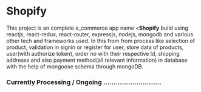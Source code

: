 # Shopify

This project is an complete e_commerce app name <<b>Shopify</b> build using reactjs, react-redux, react-router, expressjs, nodejs, mongodb and various other tech and frameworks
used. 
In this from from process like selection of product, validation in signin or register for user, store data of products, user(with authorize token), order no with their respective Id, shipping addresss and also payment method(all relevant information)  in database with the help of mongoose schema through mongoDB.
  
### Currently Processing / Ongoing ............................


